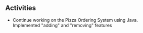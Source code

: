 ## Activities
- Continue working on the Pizza Ordering System using Java. Implemented "adding" and "removing" features
